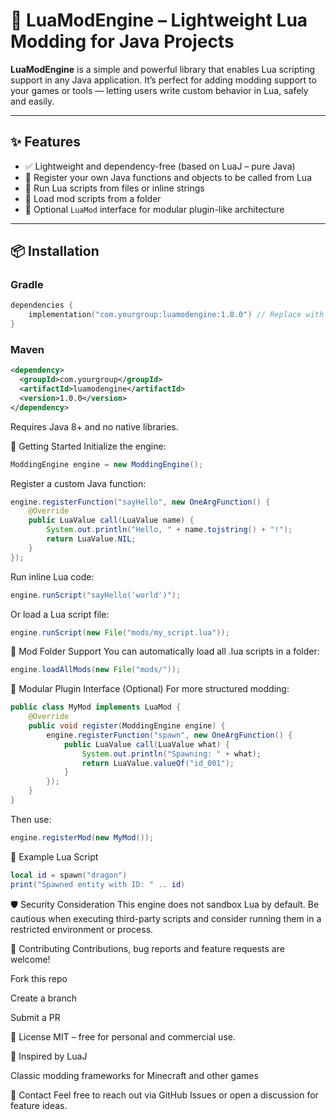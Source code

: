 ﻿# 🔧 LuaModEngine – Lightweight Lua Modding for Java Projects

**LuaModEngine** is a simple and powerful library that enables Lua scripting support in any Java application. It’s perfect for adding modding support to your games or tools — letting users write custom behavior in Lua, safely and easily.

---

## ✨ Features

- ✅ Lightweight and dependency-free (based on LuaJ – pure Java)
- 🧠 Register your own Java functions and objects to be called from Lua
- 📜 Run Lua scripts from files or inline strings
- 📂 Load mod scripts from a folder
- 🔌 Optional `LuaMod` interface for modular plugin-like architecture

---

## 📦 Installation

### Gradle
```kotlin
dependencies {
    implementation("com.yourgroup:luamodengine:1.0.0") // Replace with real coordinates
}
```
### Maven
```xml
<dependency>
  <groupId>com.yourgroup</groupId>
  <artifactId>luamodengine</artifactId>
  <version>1.0.0</version>
</dependency>
```
Requires Java 8+ and no native libraries.

🚀 Getting Started Initialize the engine:
```java
ModdingEngine engine = new ModdingEngine();
```
Register a custom Java function:
```java
engine.registerFunction("sayHello", new OneArgFunction() {
    @Override
    public LuaValue call(LuaValue name) {
        System.out.println("Hello, " + name.tojstring() + "!");
        return LuaValue.NIL;
    }
});
```
Run inline Lua code:
```java
engine.runScript("sayHello('world')");
```
Or load a Lua script file:
```java
engine.runScript(new File("mods/my_script.lua"));
```
📁 Mod Folder Support You can automatically load all .lua scripts in a folder:
```java
engine.loadAllMods(new File("mods/"));
```
🔌 Modular Plugin Interface (Optional) For more structured modding:
```java
public class MyMod implements LuaMod {
    @Override
    public void register(ModdingEngine engine) {
        engine.registerFunction("spawn", new OneArgFunction() {
            public LuaValue call(LuaValue what) {
                System.out.println("Spawning: " + what);
                return LuaValue.valueOf("id_001");
            }
        });
    }
}
```
Then use:

```java
engine.registerMod(new MyMod());
```
🧪 Example Lua Script
```lua
local id = spawn("dragon")
print("Spawned entity with ID: " .. id)
```
🛡️ Security Consideration
This engine does not sandbox Lua by default. Be cautious when executing third-party scripts and consider running them in a restricted environment or process.

🤝 Contributing
Contributions, bug reports and feature requests are welcome!

Fork this repo

Create a branch

Submit a PR

📄 License
MIT – free for personal and commercial use.

🧠 Inspired by
LuaJ

Classic modding frameworks for Minecraft and other games

💬 Contact
Feel free to reach out via GitHub Issues or open a discussion for feature ideas.